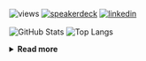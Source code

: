 ![views](https://komarev.com/ghpvc/?username=chck&color=blueviolet)
[![speakerdeck](https://img.shields.io/badge/Speaker_Deck-chck-8a2be2?style=flat-square&logo=speaker-deck)](https://speakerdeck.com/chck)
[![linkedin](https://img.shields.io/badge/LinkedIn-chck-8a2be2?style=flat-square&logo=linkedin)](https://www.linkedin.com/in/chck/)

<p align="left"> 
  <img alt="GitHub Stats" align="center" height="150" src="https://github-readme-stats-nine-umber-51.vercel.app/api?username=chck&count_private=true&show_icons=true&hide_title=true&theme=buefy" />
  <img alt="Top Langs" align="center" height="150" src="https://github-readme-stats-nine-umber-51.vercel.app/api/top-langs/?username=chck&layout=compact&count_private=true&show_icons=true&hide_title=true&theme=buefy" />
</p>

<details>
  <summary><b>Read more</b></summary>
  <br>

  <!--START_SECTION:waka-->
**🐱 My GitHub Data** 

> 📦 76.7 kB Used in GitHub's Storage 
 > 
> 🏆 885 Contributions in the Year 2023
 > 
> 💼 Opted to Hire
 > 
> 📜 134 Public Repositories 
 > 
> 🔑 19 Private Repositories 
 > 
**I'm a Night 🦉** 

```text
🌞 Morning                1326 commits        ████░░░░░░░░░░░░░░░░░░░░░   15.95 % 
🌆 Daytime                2182 commits        ███████░░░░░░░░░░░░░░░░░░   26.24 % 
🌃 Evening                2273 commits        ███████░░░░░░░░░░░░░░░░░░   27.34 % 
🌙 Night                  2533 commits        ████████░░░░░░░░░░░░░░░░░   30.47 % 
```
📅 **I'm Most Productive on Monday** 

```text
Monday                   1808 commits        █████░░░░░░░░░░░░░░░░░░░░   21.75 % 
Tuesday                  1703 commits        █████░░░░░░░░░░░░░░░░░░░░   20.48 % 
Wednesday                1182 commits        ████░░░░░░░░░░░░░░░░░░░░░   14.22 % 
Thursday                 1574 commits        █████░░░░░░░░░░░░░░░░░░░░   18.93 % 
Friday                   847 commits         ███░░░░░░░░░░░░░░░░░░░░░░   10.19 % 
Saturday                 407 commits         █░░░░░░░░░░░░░░░░░░░░░░░░   04.90 % 
Sunday                   793 commits         ██░░░░░░░░░░░░░░░░░░░░░░░   09.54 % 
```


📊 **This Week I Spent My Time On** 

```text
💬 Programming Languages: 
Other                    14 hrs 8 mins       ███████████████████░░░░░░   77.10 % 
YAML                     55 mins             █░░░░░░░░░░░░░░░░░░░░░░░░   05.00 % 
Markdown                 34 mins             █░░░░░░░░░░░░░░░░░░░░░░░░   03.09 % 
Makefile                 28 mins             █░░░░░░░░░░░░░░░░░░░░░░░░   02.57 % 
Bash                     26 mins             █░░░░░░░░░░░░░░░░░░░░░░░░   02.38 % 

🔥 Editors: 
Chrome                   14 hrs 7 mins       ███████████████████░░░░░░   77.03 % 
Neovim                   2 hrs 35 mins       ████░░░░░░░░░░░░░░░░░░░░░   14.17 % 
PyCharm                  1 hr 34 mins        ██░░░░░░░░░░░░░░░░░░░░░░░   08.61 % 
Obsidian                 2 mins              ░░░░░░░░░░░░░░░░░░░░░░░░░   00.20 % 
```

**I Mostly Code in Python** 

```text
Python                   40 repos            ████████░░░░░░░░░░░░░░░░░   31.50 % 
Jupyter Notebook         21 repos            ████░░░░░░░░░░░░░░░░░░░░░   16.54 % 
Rust                     7 repos             █░░░░░░░░░░░░░░░░░░░░░░░░   05.51 % 
Shell                    3 repos             █░░░░░░░░░░░░░░░░░░░░░░░░   02.36 % 
Astro                    1 repo              ░░░░░░░░░░░░░░░░░░░░░░░░░   00.79 % 
```



**Timeline**

![Lines of Code chart](https://raw.githubusercontent.com/chck/chck/main/assets/bar_graph.png)


 Last Updated on 2023-12-07 01:28 UTC
<!--END_SECTION:waka-->
</details>

